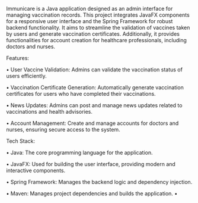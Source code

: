 Immunicare is a Java application designed as an admin interface for managing vaccination records. This project integrates JavaFX components for a responsive user interface and the Spring Framework for robust backend functionality. It aims to streamline the validation of vaccines taken by users and generate vaccination certificates. Additionally, it provides functionalities for account creation for healthcare professionals, including doctors and nurses.

Features:

•  User Vaccine Validation: Admins can validate the vaccination status of users efficiently.
  
•  Vaccination Certificate Generation: Automatically generate vaccination certificates for users who have completed their vaccinations.
  
•  News Updates: Admins can post and manage news updates related to vaccinations and health advisories.
  
•  Account Management: Create and manage accounts for doctors and nurses, ensuring secure access to the system.

  
Tech Stack:

•  Java: The core programming language for the application.
  
•  JavaFX: Used for building the user interface, providing modern and interactive components.
  
•  Spring Framework: Manages the backend logic and dependency injection.
  
•  Maven: Manages project dependencies and builds the application.
    •
